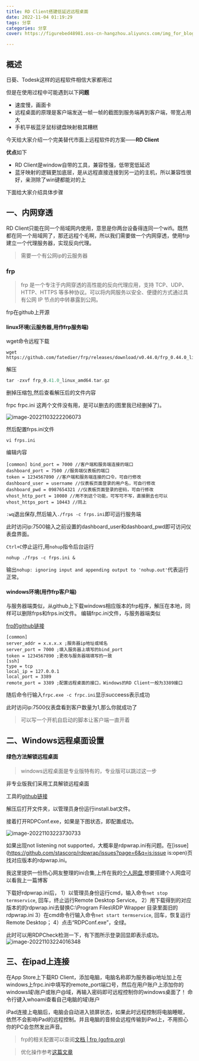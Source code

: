 ```yaml
---
title: RD Client搭建低延迟远程桌面
date: 2022-11-04 01:19:29
tags: 分享
categories: 分享
cover: https://figurebed48981.oss-cn-hangzhou.aliyuncs.com/img_for_blog/wallhaven-gpjmyq.jpg

---
```


## 概述

日葵、Todesk这样的远程软件相信大家都用过

但是在使用过程中可能遇到以下**问题**

- 速度慢，画面卡
- 远程桌面的原理是客户端发送一帧一帧的截图到服务端再到客户端，带宽占用大
- 手机平板蓝牙鼠标键盘映射极其糟糕

今天给大家介绍一个完美替代市面上远程软件的方案——**RD Client**

**优点**如下

- RD Client是window自带的工具，兼容性强，低带宽低延迟
- 蓝牙映射的逻辑更加底层，是从远程直接连接到另一边的主机，所以兼容性很好，亲测除了win键都能对的上



下面给大家介绍具体步骤

## 一、内网穿透

RD Client只能在同一个局域网内使用，意思是你两台设备得连同一个wifi。既然都在同一个局域网了，那还远程个毛啊，所以我们需要做一个内网穿透，使用frp建立一个代理服务器，实现反向代理。

> 需要一个有公网ip的云服务器

### frp

> frp 是一个专注于内网穿透的高性能的反向代理应用，支持 TCP、UDP、HTTP、HTTPS 等多种协议。可以将内网服务以安全、便捷的方式通过具有公网 IP 节点的中转暴露到公网。

frp在github上开源

#### linux环境(云服务器,用作frp服务端)

wget命令远程下载

```shell
wget https://github.com/fatedier/frp/releases/download/v0.44.0/frp_0.44.0_linux_amd64.tar.gz

```

解压

```scala
tar -zxvf frp_0.41.0_linux_amd64.tar.gz
```

删掉压缩包,然后查看解压后的文件内容

frpc frpc.ini 这两个文件没有用，是可以删去的(图里我已经删掉了)。

![image-20221103222206073](https://figurebed48981.oss-cn-hangzhou.aliyuncs.com/img_for_blog/image-20221103222206073.png)

然后配置frps.ini文件

```shell
vi frps.ini
```

编辑内容

```shell
[common] bind_port = 7000 //客户端和服务端连接的端口
dashboard_port = 7500 //服务端仪表板的端口
token = 1234567890 //客户端和服务端连接的口令，可自行修改
dashboard_user = username //仪表板页面登录的用户名，可自行修改
dashboard_pwd = 0987654321 //仪表板页面登录的密码，可自行修改
vhost_http_port = 10080 //用不到这个功能，可写可不写，直接删去也可以
vhost_https_port = 10443 //同上
```

`:wq`退出保存,然后输入`./frps -c frps.ini`即可运行服务端

此时访问ip:7500输入之前设置的dashboard_user和dashboard_pwd即可访问仪表盘界面。

`Ctrl+C`停止运行,用`nohup`指令后台运行

```shell
nohup ./frps -c frps.ini &
```

输出`nohup: ignoring input and appending output to 'nohup.out'`代表运行正常。

#### windows环境(用作frp客户端)

与服务器端类似，从github上下载windows相应版本的frp程序，解压在本地，同样可以删除frps和frps.ini文件。
编辑frpc.ini文件，与服务器端类似

[frp的github链接](https://github.com/fatedier/frp)

```shell
[common]
server_addr = x.x.x.x ;服务器ip地址或域名
server_port = 7000 ;填入服务器上填写的bind_port
token = 1234567890 ;更改与服务器端填写的一致
[ssh]
type = tcp
local_ip = 127.0.0.1
local_port = 3389
remote_port = 3389 ;配置远程桌面的接口，Windows的RD Client一般为3389接口
```

随后命令行输入`frpc.exe -c frpc.ini`显示succeess表示成功

此时访问ip:7500仪表盘看到客户数量为1,那么你就成功了

> 可以写一个开机自启动的脚本让客户端一直开着

## 二、Windows远程桌面设置

#### 绿色方法解锁远程桌面

> windows远程桌面是专业版特有的，专业版可以跳过这一步

非专业版我们采用工具解锁远程桌面

工具的[github链接](https://github.com/stascorp/rdpwrap/releases)

解压后打开文件夹，以管理员身份运行install.bat文件。

接着打开RDPConf.exe，如果是下图状态，即配置成功。

![image-20221103223730733](https://figurebed48981.oss-cn-hangzhou.aliyuncs.com/img_for_blog/image-20221103223730733.png)

如果出现not listening not supported，大概率是rdpwrap.ini有问题。在[issue](https://github.com/stascorp/rdpwrap/issues?page=6&q=is:issue is:open)页找对应版本的rdpwrap.ini。

我这里提供一份热心网友整理的ini合集,上传在我的[个人网盘](http://43.143.121.13:8080/s/9pCs2wZipn5E2bi),想要搭建个人网盘可以看我上一篇博客

下载好rdpwrap.ini后，
1）以管理员身份运行cmd，输入命令`net stop termservice`, 回车，终止运行Remote Desktop Service。
2）用下载得到的对应版本的的rdpwrap.ini去替换C:\Program Files\RDP Wrapper 目录里面旧的 rdpwrap.ini
3）在cmd命令行输入命令`net start termservice`, 回车，恢复运行Remote Desktop；
4）点击“RDPConf.exe”，全绿。

此时可以用RDPCheck检测一下，有下图所示登录回显即表示成功。
![image-20221103224016348](https://figurebed48981.oss-cn-hangzhou.aliyuncs.com/img_for_blog/image-20221103224016348.png)

## 三、在ipad上连接

在App Store上下载RD Client，添加电脑，电脑名称即为服务器ip地址加上在windows上frpc.ini中填写的remote_port端口号，然后在用户账户上添加你的windows域\账户或账户@域，再输入密码即可远程控制你的windows桌面了！
命令行键入whoami查看自己电脑的域\账户

iPad连接上电脑后，电脑会自动进入锁屏状态，如果此时远程控制将电脑睡眠，依然不会影响iPad的远程控制。并且电脑的音频会远程传输到iPad上，不用担心你的PC会忽然发出声音。



> frp的相关配置可以查阅[文档 | frp (gofrp.org)](https://gofrp.org/docs/)

> 优化操作参考[这篇文章](https://blog.csdn.net/csdn_life18/article/details/108250846)

